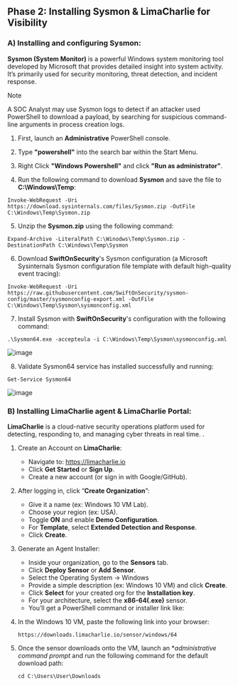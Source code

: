 ## Phase 2: Installing Sysmon & LimaCharlie for Visibility
### A) Installing and configuring Sysmon:

**Sysmon (System Monitor)** is a powerful Windows system monitoring tool developed by Microsoft that provides detailed insight into system activity. It’s primarily used for security monitoring, threat detection, and incident response.

> [!NOTE]
> A SOC Analyst may use Sysmon logs to detect if an attacker used PowerShell to download a payload, by searching for suspicious command-line arguments in process creation logs.

1. First, launch an **Administrative** PowerShell console.

2. Type **"powershell"** into the search bar within the Start Menu.

3. Right Click **"Windows Powershell"** and click **"Run as administrator"**.

4. Run the following command to download **Sysmon** and save the file to **C:\Windows\Temp**:

````
Invoke-WebRequest -Uri https://download.sysinternals.com/files/Sysmon.zip -OutFile C:\Windows\Temp\Sysmon.zip
````

5. Unzip the **Sysmon.zip** using the following command:

````
Expand-Archive -LiteralPath C:\Winodws\Temp\Sysmon.zip -DestinationPath C:\Windows\Temp\Sysmon
````

6. Download **SwiftOnSecurity**'s Sysmon configuration (a Microsoft Sysinternals Sysmon configuration file template with default high-quality event tracing):

````
Invoke-WebRequest -Uri https://raw.githubusercontent.com/SwiftOnSecurity/sysmon-config/master/sysmonconfig-export.xml -OutFile C:\Windows\Temp\Sysmon\sysmonconfig.xml
````

7. Install Sysmon with **SwiftOnSecurity**'s configuration with the following command:

````
.\Sysmon64.exe -accepteula -i C:\Windows\Temp\Sysmon\sysmonconfig.xml
````
![image](https://github.com/user-attachments/assets/4383df86-3b64-4b3f-88d3-a1e237c4f86f)

8. Validate Sysmon64 service has installed successfully and running:

````
Get-Service Sysmon64
````
![image](https://github.com/user-attachments/assets/203d7a8b-6fec-4c56-b5a5-54a7e5e553a2)

### B) Installing LimaCharlie agent & LimaCharlie Portal:

**LimaCharlie** is a cloud-native security operations platform used for detecting, responding to, and managing cyber threats in real time. .

1. Create an Account on **LimaCharlie**:
   
    - Navigate to: https://limacharlie.io
    - Click **Get Started** or **Sign Up**.
    - Create a new account (or sign in with Google/GitHub).
  
2. After logging in, click “**Create Organization**”:

    - Give it a name (ex: Windows 10 VM Lab).
    - Choose your region (ex: USA).
    - Toggle **ON** and enable **Demo Configuration**.
    - For **Template**, select **Extended Detection and Response**.
    - Click **Create**.

3. Generate an Agent Installer:

   - Inside your organization, go to the **Sensors** tab.
   - Click **Deploy Sensor** or **Add Sensor**.
   - Select the Operating System → Windows
   - Provide a simple description (ex: Windows 10 VM) and click **Create**.
   - Click **Select** for your created org for the **Installation key**.
   - For your architecture, select the **x86-64(.exe)** sensor.
   - You’ll get a PowerShell command or installer link like:

4. In the Windows 10 VM, paste the following link into your browser:

   ````
   https://downloads.limacharlie.io/sensor/windows/64
   ````

5. Once the sensor downloads onto the VM, launch an **administrative command prompt* and run the following command for the default download path:

   ````
   cd C:\Users\User\Downloads
   ````


